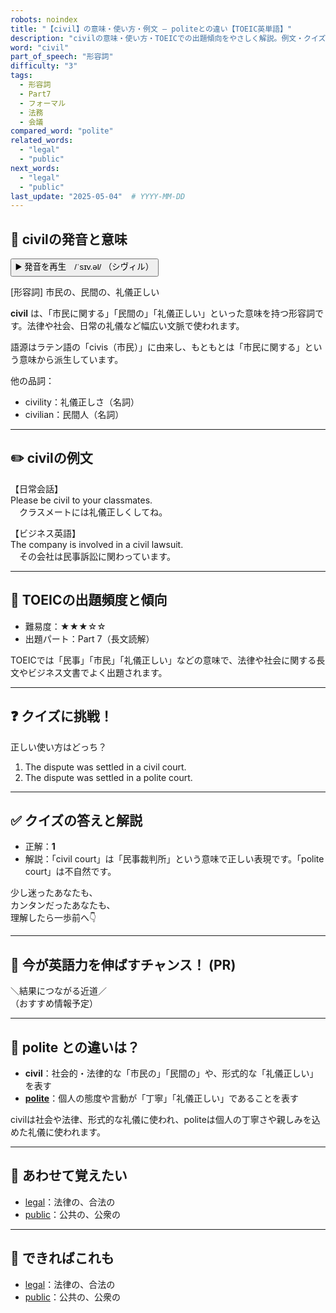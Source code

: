 ```yaml
---
robots: noindex
title: "【civil】の意味・使い方・例文 ― politeとの違い【TOEIC英単語】"
description: "civilの意味・使い方・TOEICでの出題傾向をやさしく解説。例文・クイズ付きでpoliteとの違いもわかりやすく学べます。"
word: "civil"
part_of_speech: "形容詞"
difficulty: "3"
tags:
  - 形容詞
  - Part7
  - フォーマル
  - 法務
  - 会議
compared_word: "polite"
related_words:
  - "legal"
  - "public"
next_words:
  - "legal"
  - "public"
last_update: "2025-05-04"  # YYYY-MM-DD
---
```


## 🔰 civilの発音と意味

<button class="play-audio" onclick="playTTS('civil')">
  <span class="play-audio-main">
    ▶️ 発音を再生　/ˈsɪv.əl/
  </span>
  <span class="play-audio-sub">
    （シヴィル）
  </span>
</button>

[形容詞] 市民の、民間の、礼儀正しい

**civil** は、「市民に関する」「民間の」「礼儀正しい」といった意味を持つ形容詞です。法律や社会、日常の礼儀など幅広い文脈で使われます。

語源はラテン語の「civis（市民）」に由来し、もともとは「市民に関する」という意味から派生しています。

他の品詞：  
- civility：礼儀正しさ（名詞）
- civilian：民間人（名詞）

---

## ✏️ civilの例文

【日常会話】  
Please be civil to your classmates.  
　クラスメートには礼儀正しくしてね。

【ビジネス英語】  
The company is involved in a civil lawsuit.  
　その会社は民事訴訟に関わっています。

---

## 🎯 TOEICの出題頻度と傾向

- 難易度：★★★☆☆
- 出題パート：Part 7（長文読解）

TOEICでは「民事」「市民」「礼儀正しい」などの意味で、法律や社会に関する長文やビジネス文書でよく出題されます。

---

## ❓ クイズに挑戦！

正しい使い方はどっち？

1. The dispute was settled in a civil court.  
2. The dispute was settled in a polite court.

---

## ✅ クイズの答えと解説

- 正解：**1**
- 解説：「civil court」は「民事裁判所」という意味で正しい表現です。「polite court」は不自然です。

少し迷ったあなたも、  
カンタンだったあなたも、  
理解したら一歩前へ👇️

---

## 🚀 今が英語力を伸ばすチャンス！ (PR)

<div class="info-center">
＼結果につながる近道／<br>  
（おすすめ情報予定）
</div>

---

## 🤔  polite との違いは？

- **civil**：社会的・法律的な「市民の」「民間の」や、形式的な「礼儀正しい」を表す
- **[polite](/word/polite/)**：個人の態度や言動が「丁寧」「礼儀正しい」であることを表す

civilは社会や法律、形式的な礼儀に使われ、politeは個人の丁寧さや親しみを込めた礼儀に使われます。

---

## 🧩 あわせて覚えたい

- [legal](/word/legal/)：法律の、合法の
- [public](/word/public/)：公共の、公衆の

---

## 📖 できればこれも

- [legal](/word/legal/)：法律の、合法の
- [public](/word/public/)：公共の、公衆の

<!-- cvid: aid40_bid32 -->
